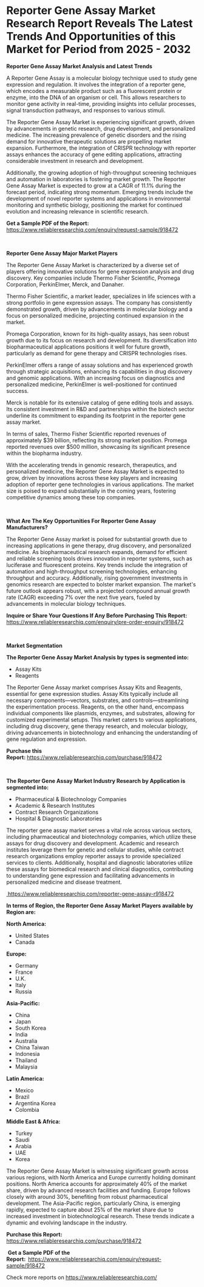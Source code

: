 <p><h1>Reporter Gene Assay Market Research Report Reveals The Latest Trends And Opportunities of this Market for Period from 2025 - 2032</h1></p><p><strong>Reporter Gene Assay Market Analysis and Latest Trends</strong></p>
<p><p>A Reporter Gene Assay is a molecular biology technique used to study gene expression and regulation. It involves the integration of a reporter gene, which encodes a measurable product such as a fluorescent protein or enzyme, into the DNA of an organism or cell. This allows researchers to monitor gene activity in real-time, providing insights into cellular processes, signal transduction pathways, and responses to various stimuli.</p><p>The Reporter Gene Assay Market is experiencing significant growth, driven by advancements in genetic research, drug development, and personalized medicine. The increasing prevalence of genetic disorders and the rising demand for innovative therapeutic solutions are propelling market expansion. Furthermore, the integration of CRISPR technology with reporter assays enhances the accuracy of gene editing applications, attracting considerable investment in research and development.</p><p>Additionally, the growing adoption of high-throughput screening techniques and automation in laboratories is fostering market growth. The Reporter Gene Assay Market is expected to grow at a CAGR of 11.1% during the forecast period, indicating strong momentum. Emerging trends include the development of novel reporter systems and applications in environmental monitoring and synthetic biology, positioning the market for continued evolution and increasing relevance in scientific research.</p></p>
<p><strong>Get a Sample PDF of the Report:&nbsp;</strong> <a href="https://www.reliableresearchiq.com/enquiry/request-sample/918472?utm_campaign=3202&utm_medium=2&utm_source=Github&utm_content=ia&utm_term=07032025&utm_id=reporter-gene-assay">https://www.reliableresearchiq.com/enquiry/request-sample/918472</a></p>
<p>&nbsp;</p>
<p><strong>Reporter Gene Assay Major Market Players</strong></p>
<p><p>The Reporter Gene Assay Market is characterized by a diverse set of players offering innovative solutions for gene expression analysis and drug discovery. Key companies include Thermo Fisher Scientific, Promega Corporation, PerkinElmer, Merck, and Danaher.</p><p>Thermo Fisher Scientific, a market leader, specializes in life sciences with a strong portfolio in gene expression assays. The company has consistently demonstrated growth, driven by advancements in molecular biology and a focus on personalized medicine, projecting continued expansion in the market.</p><p>Promega Corporation, known for its high-quality assays, has seen robust growth due to its focus on research and development. Its diversification into biopharmaceutical applications positions it well for future growth, particularly as demand for gene therapy and CRISPR technologies rises.</p><p>PerkinElmer offers a range of assay solutions and has experienced growth through strategic acquisitions, enhancing its capabilities in drug discovery and genomic applications. With an increasing focus on diagnostics and personalized medicine, PerkinElmer is well-positioned for continued success.</p><p>Merck is notable for its extensive catalog of gene editing tools and assays. Its consistent investment in R&D and partnerships within the biotech sector underline its commitment to expanding its footprint in the reporter gene assay market.</p><p>In terms of sales, Thermo Fisher Scientific reported revenues of approximately $39 billion, reflecting its strong market position. Promega reported revenues over $500 million, showcasing its significant presence within the biopharma industry.</p><p>With the accelerating trends in genomic research, therapeutics, and personalized medicine, the Reporter Gene Assay Market is expected to grow, driven by innovations across these key players and increasing adoption of reporter gene technologies in various applications. The market size is poised to expand substantially in the coming years, fostering competitive dynamics among these top companies.</p></p>
<p>&nbsp;</p>
<p><strong>What Are The Key Opportunities For Reporter Gene Assay Manufacturers?</strong></p>
<p><p>The Reporter Gene Assay market is poised for substantial growth due to increasing applications in gene therapy, drug discovery, and personalized medicine. As biopharmaceutical research expands, demand for efficient and reliable screening tools drives innovation in reporter systems, such as luciferase and fluorescent proteins. Key trends include the integration of automation and high-throughput screening technologies, enhancing throughput and accuracy. Additionally, rising government investments in genomics research are expected to bolster market expansion. The market's future outlook appears robust, with a projected compound annual growth rate (CAGR) exceeding 7% over the next five years, fueled by advancements in molecular biology techniques.</p></p>
<p><strong>Inquire or Share Your Questions If Any Before Purchasing This Report:</strong> <a href="https://www.reliableresearchiq.com/enquiry/pre-order-enquiry/918472?utm_campaign=3202&utm_medium=2&utm_source=Github&utm_content=ia&utm_term=07032025&utm_id=reporter-gene-assay">https://www.reliableresearchiq.com/enquiry/pre-order-enquiry/918472</a></p>
<p>&nbsp;</p>
<p><strong>Market Segmentation</strong></p>
<p><strong>The Reporter Gene Assay Market Analysis by types is segmented into:</strong></p>
<p><ul><li>Assay Kits</li><li>Reagents</li></ul></p>
<p><p>The Reporter Gene Assay market comprises Assay Kits and Reagents, essential for gene expression studies. Assay Kits typically include all necessary components—vectors, substrates, and controls—streamlining the experimentation process. Reagents, on the other hand, encompass individual components like plasmids, enzymes, and substrates, allowing for customized experimental setups. This market caters to various applications, including drug discovery, gene therapy research, and molecular biology, driving advancements in biotechnology and enhancing the understanding of gene regulation and expression.</p></p>
<p><strong>Purchase this Report:&nbsp;</strong><a href="https://www.reliableresearchiq.com/purchase/918472?utm_campaign=3202&utm_medium=2&utm_source=Github&utm_content=ia&utm_term=07032025&utm_id=reporter-gene-assay">https://www.reliableresearchiq.com/purchase/918472</a></p>
<p>&nbsp;</p>
<p><strong>The Reporter Gene Assay Market Industry Research by Application is segmented into:</strong></p>
<p><ul><li>Pharmaceutical & Biotechnology Companies</li><li>Academic & Research Institutes</li><li>Contract Research Organizations</li><li>Hospital & Diagnostic Laboratories</li></ul></p>
<p><p>The reporter gene assay market serves a vital role across various sectors, including pharmaceutical and biotechnology companies, which utilize these assays for drug discovery and development. Academic and research institutes leverage them for genetic and cellular studies, while contract research organizations employ reporter assays to provide specialized services to clients. Additionally, hospital and diagnostic laboratories utilize these assays for biomedical research and clinical diagnostics, contributing to understanding gene expression and facilitating advancements in personalized medicine and disease treatment.</p></p>
<p><a href="https://www.reliableresearchiq.com/reporter-gene-assay-r918472?utm_campaign=3202&utm_medium=2&utm_source=Github&utm_content=ia&utm_term=07032025&utm_id=reporter-gene-assay">&nbsp;https://www.reliableresearchiq.com/reporter-gene-assay-r918472</a></p>
<p><strong>In terms of Region, the Reporter Gene Assay Market Players available by Region are:</strong></p>
<p>
    <p> <strong> North America: </strong>
        <ul>
            <li>United States</li>
            <li>Canada</li>
        </ul>
        </p> 
    <p> <strong> Europe: </strong>
        <ul>
            <li>Germany</li>
            <li>France</li>
            <li>U.K.</li>
            <li>Italy</li>
            <li>Russia</li>
        </ul>
        </p> 
    <p> <strong> Asia-Pacific: </strong>
        <ul>
            <li>China</li>
            <li>Japan</li>
            <li>South Korea</li>
            <li>India</li>
            <li>Australia</li>
            <li>China Taiwan</li>
            <li>Indonesia</li>
            <li>Thailand</li>
            <li>Malaysia</li>
        </ul>
        </p> 
    <p> <strong> Latin America: </strong>
        <ul>
            <li>Mexico</li>
            <li>Brazil</li>
            <li>Argentina Korea</li>
            <li>Colombia</li>
        </ul>
        </p> 
    <p> <strong> Middle East & Africa: </strong>
        <ul>
            <li>Turkey</li>
            <li>Saudi</li>
            <li>Arabia</li>
            <li>UAE</li>
            <li>Korea</li>
        </ul>
    </p>
    </p>
<p><p>The Reporter Gene Assay Market is witnessing significant growth across various regions, with North America and Europe currently holding dominant positions. North America accounts for approximately 40% of the market share, driven by advanced research facilities and funding. Europe follows closely with around 30%, benefiting from robust pharmaceutical development. The Asia-Pacific region, particularly China, is emerging rapidly, expected to capture about 25% of the market share due to increased investment in biotechnological research. These trends indicate a dynamic and evolving landscape in the industry.</p></p>
<p><strong>Purchase this Report: </strong><a href="https://www.reliableresearchiq.com/purchase/918472?utm_campaign=3202&utm_medium=2&utm_source=Github&utm_content=ia&utm_term=07032025&utm_id=reporter-gene-assay">https://www.reliableresearchiq.com/purchase/918472</a></p>
<p>&nbsp;<strong>Get a Sample PDF of the Report:&nbsp;&nbsp;</strong><a href="https://www.reliableresearchiq.com/enquiry/request-sample/918472?utm_campaign=3202&utm_medium=2&utm_source=Github&utm_content=ia&utm_term=07032025&utm_id=reporter-gene-assay">https://www.reliableresearchiq.com/enquiry/request-sample/918472</a></p>
<p><strong></strong></p>
<p>Check more reports on <a href="https://www.reliableresearchiq.com/?utm_campaign=3202&utm_medium=2&utm_source=Github&utm_content=ia&utm_term=07032025&utm_id=reporter-gene-assay">https://www.reliableresearchiq.com/</a></p>